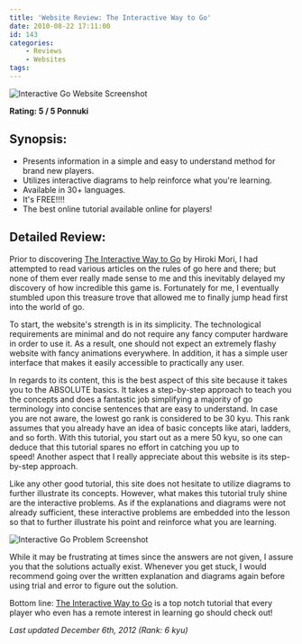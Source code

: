 ```yaml
---
title: 'Website Review: The Interactive Way to Go'
date: 2010-08-22 17:11:00
id: 143
categories:
	- Reviews
	- Websites
tags:
---
```


![Interactive Go Website Screenshot](/images/2010/08/interactivegomainpage.png)

**Rating: 5 / 5 Ponnuki**

## Synopsis:

* Presents information in a simple and easy to understand method for brand new players.
* Utilizes interactive diagrams to help reinforce what you're learning.
* Available in 30+ languages.
* It's FREE!!!!
* The best online tutorial available online for players!

## Detailed Review:

Prior to discovering [The Interactive Way to Go](http://playgo.to/iwtg/en/ "The Interactive Way to Go English Site") by Hiroki Mori, I had attempted to read various articles on the rules of go here and there; but none of them ever really made sense to me and this inevitably delayed my discovery of how incredible this game is. Fortunately for me, I eventually stumbled upon this treasure trove that allowed me to finally jump head first into the world of go.

To start, the website's strength is in its simplicity. The technological requirements are minimal and do not require any fancy computer hardware in order to use it. As a result, one should not expect an extremely flashy website with fancy animations everywhere. In addition, it has a simple user interface that makes it easily accessible to practically any user.

In regards to its content, this is the best aspect of this site because it takes you to the ABSOLUTE basics. It takes a step-by-step approach to teach you the concepts and does a fantastic job simplifying a majority of go terminology into concise sentences that are easy to understand. In case you are not aware, the lowest go rank is considered to be 30 kyu. This rank assumes that you already have an idea of basic concepts like atari, ladders, and so forth. With this tutorial, you start out as a mere 50 kyu, so one can deduce that this tutorial spares no effort in catching you up to speed! Another aspect that I really appreciate about this website is its step-by-step approach.

Like any other good tutorial, this site does not hesitate to utilize diagrams to further illustrate its concepts. However, what makes this tutorial truly shine are the interactive problems. As if the explanations and diagrams were not already sufficient, these interactive problems are embedded into the lesson so that to further illustrate his point and reinforce what you are learning.

![Interactive Go Problem Screenshot](/images/2010/08/interactivegoproblem.png "Interactive Go Problem Screenshot")

While it may be frustrating at times since the answers are not given, I assure you that the solutions actually exist. Whenever you get stuck, I would recommend going over the written explanation and diagrams again before using trial and error to figure out the solution.

Bottom line: [The Interactive Way to Go](http://playgo.to/iwtg/en/ "The Interactive Way to Go English Site") is a top notch tutorial that every player who even has a remote interest in learning go should check out!

_Last updated December 6th, 2012 (Rank: 6 kyu)_

